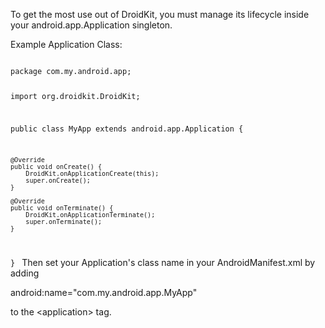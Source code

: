 To get the most use out of DroidKit, you must manage its lifecycle inside your android.app.Application singleton.

Example Application Class:

<code>
package com.my.android.app;

import org.droidkit.DroidKit;

public class MyApp extends android.app.Application {
	
	@Override
    public void onCreate() {
        DroidKit.onApplicationCreate(this);
        super.onCreate();
    }

    @Override
    public void onTerminate() {
        DroidKit.onApplicationTerminate();
        super.onTerminate();
    }
}
</code>
Then set your Application's class name in your AndroidManifest.xml by adding 

android:name="com.my.android.app.MyApp"

to the &lt;application&gt; tag.
